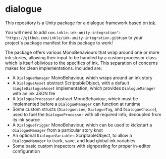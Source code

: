 # dialogue
This repository is a Unity package for a dialogue framework based on [ink](https://github.com/inkle/ink).

You will need to add `com.inkle.ink-unity-integration": "https://github.com/inkle/ink-unity-integration.git#upm` to your project's package manifest for this package to work!

The package offers various MonoBehaviours that wrap around one or more ink stories, allowing their input to be handled by a custom processor class which is itself oblivious to the specifics of ink. This separation of concerns makes for clean implementations.
Included are:
- A `DialogueManager` MonoBehaviour, which wraps around an ink story
- A `DialogueAsset` abstract ScriptableObject, with a default `SingleDialogueAsset` implementation, which provides `DialogueManager` with an ink JSON file
- A `DialogueProcessor` abstract MonoBehaviour, which must be implemented before a `DialogueManager` can function at runtime
- Some custom structs (`DialogueLine`, `DialogueTag`, and `DialogueChoice`), used to fuel the `DialogueProcessor` with all required info, decoupled from its ink source
- A `DialogueTrigger` MonoBehaviour, which can be used to kickstart a `DialogueManager` from a particular story knot
- An optional `DialogueVariables` ScriptableObject, to allow a `DialogueManager` to track, save, and load global ink variables
- Some basic custom inspectors with signposting for proper in-editor configuration
